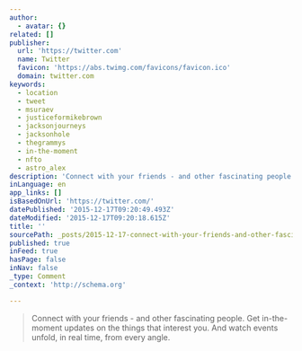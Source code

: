 ```yaml
---
author:
  - avatar: {}
related: []
publisher:
  url: 'https://twitter.com'
  name: Twitter
  favicon: 'https://abs.twimg.com/favicons/favicon.ico'
  domain: twitter.com
keywords:
  - location
  - tweet
  - msuraev
  - justiceformikebrown
  - jacksonjourneys
  - jacksonhole
  - thegrammys
  - in-the-moment
  - nfto
  - astro_alex
description: 'Connect with your friends - and other fascinating people. Get in-the-moment updates on the things that interest you. And watch events unfold, in real time, from every angle.'
inLanguage: en
app_links: []
isBasedOnUrl: 'https://twitter.com/'
datePublished: '2015-12-17T09:20:49.493Z'
dateModified: '2015-12-17T09:20:18.615Z'
title: ''
sourcePath: _posts/2015-12-17-connect-with-your-friends-and-other-fascinating-people-ge.md
published: true
inFeed: true
hasPage: false
inNav: false
_type: Comment
_context: 'http://schema.org'

---
```

> Connect with your friends - and other fascinating people&period; Get in-the-moment updates on the things that interest you&period; And watch events unfold&comma; in real time&comma; from every angle&period;